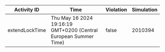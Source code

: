 | Activity ID | Time | Violation | Simulation |
| --- | --- | --- | --- |
| extendLockTime | Thu May 16 2024 19:16:19 GMT+0200 (Central European Summer Time) | false | 2010394 |